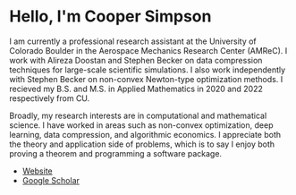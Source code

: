 # Hello, I'm Cooper Simpson

I am currently a professional research assistant at the University of Colorado Boulder in the Aerospace Mechanics Research Center (AMReC). I work with Alireza Doostan and Stephen Becker on data compression techniques for large-scale scientific simulations. I also work independently with Stephen Becker on non-convex Newton-type optimization methods. I recieved my B.S. and M.S. in Applied Mathematics in 2020 and 2022 respectively from CU.

Broadly, my research interests are in computational and mathematical science. I have worked in areas such as non-convex optimization, deep learning, data compression, and algorithmic economics. I appreciate both the theory and application side of problems, which is to say I enjoy both proving a theorem and programming a software package.

- [Website](https://rs-coop.github.io)
- [Google Scholar](https://scholar.google.com/citations?hl=en&user=J14jNcEAAAAJ)
